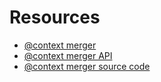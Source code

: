 # Resources
- [@context merger](https://smartdatamodels.org/index.php/generate-a-local-context-based-on-smart-data-models-iris/)
- [@context merger API](https://smartdatamodels.org/extra/context_local_generator.php?schemaUrl=https://raw.githubusercontent.com/smart-data-models/data-models/master/context/merge_subjects_config_example.json)
- [@context merger source code](https://github.com/smart-data-models/data-models/blob/master/utils/context_local_generator_V1.0.py)
